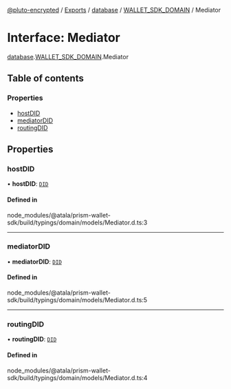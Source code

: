 [@pluto-encrypted](../README.md) / [Exports](../modules.md) / [database](../modules/database.md) / [WALLET\_SDK\_DOMAIN](../modules/database.WALLET_SDK_DOMAIN.md) / Mediator

# Interface: Mediator

[database](../modules/database.md).[WALLET\_SDK\_DOMAIN](../modules/database.WALLET_SDK_DOMAIN.md).Mediator

## Table of contents

### Properties

- [hostDID](database.WALLET_SDK_DOMAIN.Mediator.md#hostdid)
- [mediatorDID](database.WALLET_SDK_DOMAIN.Mediator.md#mediatordid)
- [routingDID](database.WALLET_SDK_DOMAIN.Mediator.md#routingdid)

## Properties

### hostDID

• **hostDID**: [`DID`](../classes/database.WALLET_SDK_DOMAIN.DID.md)

#### Defined in

node_modules/@atala/prism-wallet-sdk/build/typings/domain/models/Mediator.d.ts:3

___

### mediatorDID

• **mediatorDID**: [`DID`](../classes/database.WALLET_SDK_DOMAIN.DID.md)

#### Defined in

node_modules/@atala/prism-wallet-sdk/build/typings/domain/models/Mediator.d.ts:5

___

### routingDID

• **routingDID**: [`DID`](../classes/database.WALLET_SDK_DOMAIN.DID.md)

#### Defined in

node_modules/@atala/prism-wallet-sdk/build/typings/domain/models/Mediator.d.ts:4
